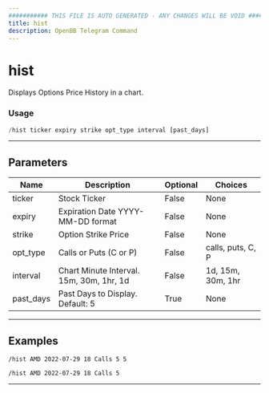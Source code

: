 ```yaml
---
########### THIS FILE IS AUTO GENERATED - ANY CHANGES WILL BE VOID ###########
title: hist
description: OpenBB Telegram Command
---
```


# hist

Displays Options Price History in a chart.

### Usage

```python wordwrap
/hist ticker expiry strike opt_type interval [past_days]
```

---

## Parameters

| Name | Description | Optional | Choices |
| ---- | ----------- | -------- | ------- |
| ticker | Stock Ticker | False | None |
| expiry | Expiration Date YYYY-MM-DD format | False | None |
| strike | Option Strike Price | False | None |
| opt_type | Calls or Puts (C or P) | False | calls, puts, C, P |
| interval | Chart Minute Interval. 15m, 30m, 1hr, 1d | False | 1d, 15m, 30m, 1hr |
| past_days | Past Days to Display. Default: 5 | True | None |


---

## Examples

```
/hist AMD 2022-07-29 18 Calls 5 5
```

```
/hist AMD 2022-07-29 18 Calls 5
```
---
